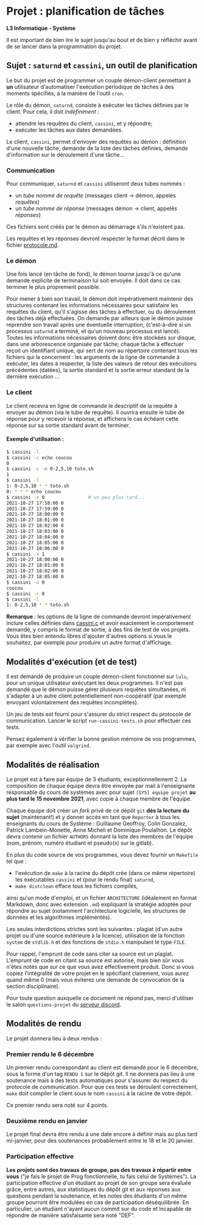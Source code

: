 Projet : planification de tâches
================================

**L3 Informatique - Système**

Il est important de bien lire le sujet jusqu'au bout et de bien y réfléchir
avant de se lancer dans la programmation du projet.

## Sujet : `saturnd` et `cassini`, un outil de planification

Le but du projet est de programmer un couple démon-client permettant à
**un** utilisateur d'automatiser l'exécution périodique de tâches à des
moments spécifiés, à la manière de l'outil `cron`.

Le rôle du démon, `saturnd`, consiste à exécuter les tâches définies
par le client. Pour cela, il doit _indéfiniment_ :
  - attendre les requêtes du client, `cassini`, et y répondre;
  - exécuter les tâches aux dates demandées.

Le client, `cassini`, permet d'envoyer des requêtes au démon :
définition d'une nouvelle tâche, demande de la liste des tâches définies,
demande d'information sur le déroulement d'une tâche...

### Communication

Pour communiquer, `saturnd` et `cassini` utiliseront deux tubes nommés :
  - un _tube nommé de requête_ (messages client -> démon, appelés _requêtes_)
  - un _tube nommé de réponse_ (messages démon -> client, appelés _réponses_)
 
Ces fichiers sont créés par le démon au démarrage s'ils n'existent pas.

Les requêtes et les réponses devront respecter le format décrit dans le
fichier [protocole.md](protocole.md).


### Le démon

Une fois lancé (en tâche de fond), le démon tourne jusqu'à ce qu'une
demande explicite de terminaison lui soit envoyée. Il doit dans ce cas
terminer le plus proprement possible. 

Pour mener à bien son travail, le démon doit impérativement maintenir
des structures contenant les informations nécessaires pour satisfaire les
requêtes du client, qu'il s'agisse des tâches à effectuer, ou du
déroulement des tâches déjà effectuées. On demande par ailleurs que le
démon puisse reprendre son travail après une éventuelle interruption,
(c'est-à-dire si un processus `saturnd` a terminé, et qu'un nouveau
processus est lancé).
Toutes les informations nécessaires doivent donc être stockées sur
disque, dans une arborescence organisée par tâche; chaque tâche à 
effectuer reçoit un identifiant unique, qui sert de nom au répertoire 
contenant tous les fichiers qui la concernent : les arguments de la ligne
de commande à exécuter, les dates à respecter, la liste des valeurs de
retour des exécutions précédentes (datées), la sortie standard et la
sortie erreur standard de la dernière exécution ...


### Le client

Le client recevra en ligne de commande le descriptif de la requête à
envoyer au démon (via le tube de requête). Il ouvrira ensuite le tube
de réponse pour y recevoir la réponse, et affichera le cas échéant cette
réponse sur sa sortie standard avant de terminer.

#### Exemple d'utilisation :

```bash
$ cassini -l
$ cassini -c echo coucou
0
$ cassini -c -m 0-2,5,10 toto.sh
1
$ cassini -l
1: 0-2,5,10 * * toto.sh
0: * * * echo coucou
$ cassini -x 0                # un peu plus tard...
2021-10-27 17:58:00 0
2021-10-27 17:59:00 0
2021-10-27 18:00:00 0
2021-10-27 18:01:00 0
2021-10-27 18:02:00 0
2021-10-27 18:03:00 0
2021-10-27 18:04:00 0
2021-10-27 18:05:00 0
2021-10-27 18:06:00 0
$ cassini -x 1
2021-10-27 18:00:00 0
2021-10-27 18:01:00 0
2021-10-27 18:02:00 0
2021-10-27 18:05:00 0
$ cassini -o 0
coucou
$ cassini -r 0
$ cassini -l
1: 0-2,5,10 * * toto.sh
```

**Remarque** : les options de la ligne de commande devront impérativement
inclure celles définies dans [cassini.c](src/cassini.c) et avoir exactement
le comportement demandé, y compris le format de sortie, à des fins de
test de vos projets. Vous êtes bien entendu libres d'ajouter d'autres
options si vous le souhaitez, par exemple pour produire un autre format
d'affichage.


## Modalités d'exécution (et de test)

Il est demandé de produire un couple démon-client fonctionnel sur
`lulu`, pour un unique utilisateur exécutant les deux programmes. Il
n'est pas demandé que le démon puisse gérer plusieurs requêtes
simultanées, ni s'adapter à un autre client potentiellement
non-coopératif (par exemple envoyant volontairement des requêtes
incomplètes).

Un jeu de tests est fourni pour s'assurer du strict respect du protocole
de communication. Lancer le script `run-cassini-tests.sh` pour effectuer
ces tests.

Pensez également à vérifier la bonne gestion mémoire de vos programmes,
par exemple avec l'outil `valgrind`.


## Modalités de réalisation

Le projet est à faire par équipe de 3 étudiants, exceptionnellement 2.
La composition de chaque équipe devra être envoyée par mail à
l'enseignante responsable du cours de systèmes avec pour sujet `[SY5]
équipe projet` **au plus tard le 15 novembre 2021**, avec copie à chaque
membre de l'équipe.

Chaque équipe doit créer un _fork_ privé de ce dépôt `git` **dès la
lecture du sujet** (maintenant!) et y donner accès en tant que `Reporter`
à tous les enseignants du cours de Système : Guillaume Geoffroy, Colin
Gonzalez, Patrick Lambein-Monette, Anne Micheli et Dominique Poulalhon.
Le dépôt devra contenir un fichier `AUTHORS` donnant la liste des membres
de l'équipe (nom, prénom, numéro étudiant et pseudo(s) sur le gitlab).

En plus du code source de vos programmes, vous devez fournir un `Makefile` tel que :
  - l'exécution de `make` à la racine du dépôt crée (dans ce même répertoire) 
    les exécutables `cassini` et (pour le rendu final) `saturnd`,
  - `make distclean` efface tous les fichiers compilés,

ainsi qu'un mode d'emploi, et un fichier `ARCHITECTURE` (idéalement en
format Markdown, donc avec extension `.md`) expliquant la stratégie
adoptée pour répondre au sujet (notamment l'architecture logicielle, les
structures de données et les algorithmes implémentés).

Les seules interdictions strictes sont les suivantes : plagiat (d'un
autre projet ou d'une source extérieure à la licence), utilisation de
la fonction `system` de `stdlib.h` et des fonctions  de `stdio.h` 
manipulant le type `FILE`.

Pour rappel, l'emprunt de code sans citer sa source est un
plagiat. L'emprunt de code en citant sa source est autorisé, mais bien
sûr vous n'êtes notés que sur ce que vous avez effectivement produit.
Donc si vous copiez l'intégralité de votre projet en le spécifiant
clairement, vous aurez quand même 0 (mais vous éviterez une demande de
convocation de la section disciplinaire).

Pour toute question auxquelle ce document ne répond pas, merci d'utiliser
le salon `questions-projet` du [serveur
discord](https://discord.gg/7ArJtu8Xnv).


## Modalités de rendu

Le projet donnera lieu à deux rendus :

### Premier rendu le 6 décembre

Un premier rendu correspondant au client est demandé pour le 6 décembre,
sous la forme d'un tag `RENDU 1` sur le dépôt git.  Il ne donnera pas
lieu à une soutenance mais à des tests automatiques pour s'assurer du
respect du protocole de communication. Pour que ces tests se déroulent
correctement, `make` doit compiler le client sous le nom `cassini` à la
racine de votre dépôt. 

Ce premier rendu sera noté sur 4 points.

### Deuxième rendu en janvier

Le projet final devra être rendu à une date encore à définir mais au plus
tard mi-janvier, pour des soutenances probablement entre le 18 et le 20
janvier.

### Participation effective

**Les projets sont des travaux de groupe, pas des travaux à répartir entre
vous** ("je fais le projet de Prog fonctionnelle, tu fais celui de
Systèmes"). La participation effective d'un étudiant au projet de son
groupe sera évaluée grâce, entre autres, aux statistiques du dépôt git et
aux réponses aux questions pendant la soutenance, et les notes des
étudiants d'un même groupe pourront être modulées en cas de participation
déséquilibrée. En particulier, un étudiant n'ayant aucun commit sur du
code et incapable de répondre de manière satisfaisante sera noté "DEF".

